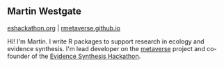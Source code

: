 <h2>Martin Westgate</h2>
<a href="https://martinwestgate.com>martinwestgate.com</a> | <a href="https://www.eshackathon.org">eshackathon.org</a> | <a href="https://rmetaverse.github.io">rmetaverse.github.io</a>

Hi! I'm Martin. I write R packages to support research in ecology and evidence synthesis. I'm lead developer on the <a href="https://rmetaverse.github.io">metaverse</a> project and co-founder of the <a href="https://www.eshackathon.org">Evidence Synthesis Hackathon</a>.